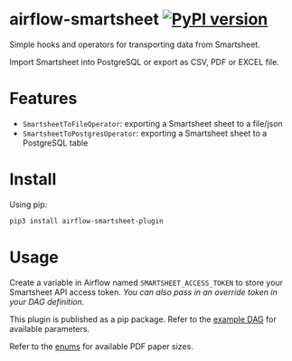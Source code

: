 # airflow-smartsheet [![PyPI version](https://badge.fury.io/py/airflow-smartsheet-plugin.svg)](https://pypi.org/project/airflow-smartsheet-plugin/0.0.2/)
Simple hooks and operators for transporting data from Smartsheet.

Import Smartsheet into PostgreSQL or export as CSV, PDF or EXCEL file.

# Features
- `SmartsheetToFileOperator`: exporting a Smartsheet sheet to a file/json
- `SmartsheetToPostgresOperator`: exporting a Smartsheet sheet to a PostgreSQL table

# Install
Using pip:
```bash
pip3 install airflow-smartsheet-plugin
```

# Usage
Create a variable in Airflow named `SMARTSHEET_ACCESS_TOKEN` to store your Smartsheet API access token.
*You can also pass in an override token in your DAG definition.*

This plugin is published as a pip package. Refer to the [example DAG](example_dag.py) for available parameters.

Refer to the [enums](airflow_smartsheet/operators/enums.py) for available PDF paper sizes.
